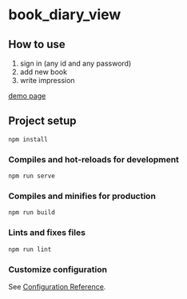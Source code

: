 # book_diary_view

## How to use
1. sign in (any id and any password)
2. add new book
3. write impression

[demo page](https://rikumats.github.io/book_dialy_view)


## Project setup
```
npm install
```

### Compiles and hot-reloads for development
```
npm run serve
```

### Compiles and minifies for production
```
npm run build
```

### Lints and fixes files
```
npm run lint
```

### Customize configuration
See [Configuration Reference](https://cli.vuejs.org/config/).

